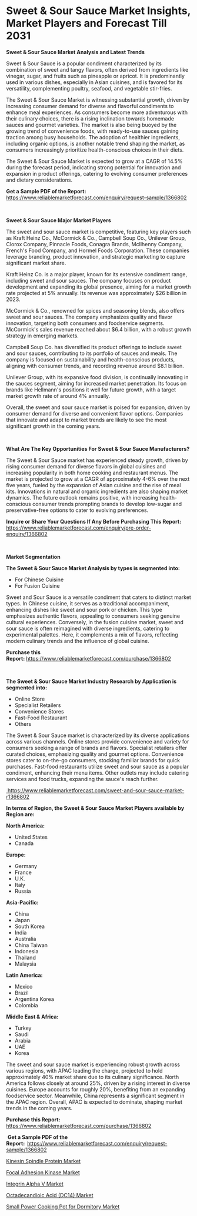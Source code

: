 <p><h1>Sweet & Sour Sauce Market Insights, Market Players and Forecast Till 2031</h1></p><p><strong>Sweet & Sour Sauce Market Analysis and Latest Trends</strong></p>
<p><p>Sweet & Sour Sauce is a popular condiment characterized by its combination of sweet and tangy flavors, often derived from ingredients like vinegar, sugar, and fruits such as pineapple or apricot. It is predominantly used in various dishes, especially in Asian cuisines, and is favored for its versatility, complementing poultry, seafood, and vegetable stir-fries.</p><p>The Sweet & Sour Sauce Market is witnessing substantial growth, driven by increasing consumer demand for diverse and flavorful condiments to enhance meal experiences. As consumers become more adventurous with their culinary choices, there is a rising inclination towards homemade sauces and gourmet varieties. The market is also being buoyed by the growing trend of convenience foods, with ready-to-use sauces gaining traction among busy households. The adoption of healthier ingredients, including organic options, is another notable trend shaping the market, as consumers increasingly prioritize health-conscious choices in their diets.</p><p>The Sweet & Sour Sauce Market is expected to grow at a CAGR of 14.5% during the forecast period, indicating strong potential for innovation and expansion in product offerings, catering to evolving consumer preferences and dietary considerations.</p></p>
<p><strong>Get a Sample PDF of the Report:&nbsp;</strong> <a href="https://www.reliablemarketforecast.com/enquiry/request-sample/1366802?utm_campaign=1080&utm_medium=2&utm_source=Github&utm_content=ia&utm_term=06122024&utm_id=sweet-sour-sauce">https://www.reliablemarketforecast.com/enquiry/request-sample/1366802</a></p>
<p>&nbsp;</p>
<p><strong>Sweet & Sour Sauce Major Market Players</strong></p>
<p><p>The sweet and sour sauce market is competitive, featuring key players such as Kraft Heinz Co., McCormick & Co., Campbell Soup Co., Unilever Group, Clorox Company, Pinnacle Foods, Conagra Brands, McIlhenny Company, French's Food Company, and Hormel Foods Corporation. These companies leverage branding, product innovation, and strategic marketing to capture significant market share.</p><p>Kraft Heinz Co. is a major player, known for its extensive condiment range, including sweet and sour sauces. The company focuses on product development and expanding its global presence, aiming for a market growth rate projected at 5% annually. Its revenue was approximately $26 billion in 2023.</p><p>McCormick & Co., renowned for spices and seasoning blends, also offers sweet and sour sauces. The company emphasizes quality and flavor innovation, targeting both consumers and foodservice segments. McCormick's sales revenue reached about $6.4 billion, with a robust growth strategy in emerging markets.</p><p>Campbell Soup Co. has diversified its product offerings to include sweet and sour sauces, contributing to its portfolio of sauces and meals. The company is focused on sustainability and health-conscious products, aligning with consumer trends, and recording revenue around $8.1 billion.</p><p>Unilever Group, with its expansive food division, is continually innovating in the sauces segment, aiming for increased market penetration. Its focus on brands like Hellmann's positions it well for future growth, with a target market growth rate of around 4% annually.</p><p>Overall, the sweet and sour sauce market is poised for expansion, driven by consumer demand for diverse and convenient flavor options. Companies that innovate and adapt to market trends are likely to see the most significant growth in the coming years.</p></p>
<p>&nbsp;</p>
<p><strong>What Are The Key Opportunities For Sweet & Sour Sauce Manufacturers?</strong></p>
<p><p>The Sweet & Sour Sauce market has experienced steady growth, driven by rising consumer demand for diverse flavors in global cuisines and increasing popularity in both home cooking and restaurant menus. The market is projected to grow at a CAGR of approximately 4-6% over the next five years, fueled by the expansion of Asian cuisine and the rise of meal kits. Innovations in natural and organic ingredients are also shaping market dynamics. The future outlook remains positive, with increasing health-conscious consumer trends prompting brands to develop low-sugar and preservative-free options to cater to evolving preferences.</p></p>
<p><strong>Inquire or Share Your Questions If Any Before Purchasing This Report:</strong> <a href="https://www.reliablemarketforecast.com/enquiry/pre-order-enquiry/1366802?utm_campaign=1080&utm_medium=2&utm_source=Github&utm_content=ia&utm_term=06122024&utm_id=sweet-sour-sauce">https://www.reliablemarketforecast.com/enquiry/pre-order-enquiry/1366802</a></p>
<p>&nbsp;</p>
<p><strong>Market Segmentation</strong></p>
<p><strong>The Sweet & Sour Sauce Market Analysis by types is segmented into:</strong></p>
<p><ul><li>For Chinese Cuisine</li><li>For Fusion Cuisine</li></ul></p>
<p><p>Sweet and Sour Sauce is a versatile condiment that caters to distinct market types. In Chinese cuisine, it serves as a traditional accompaniment, enhancing dishes like sweet and sour pork or chicken. This type emphasizes authentic flavors, appealing to consumers seeking genuine cultural experiences. Conversely, in the fusion cuisine market, sweet and sour sauce is often reimagined with diverse ingredients, catering to experimental palettes. Here, it complements a mix of flavors, reflecting modern culinary trends and the influence of global cuisine.</p></p>
<p><strong>Purchase this Report:&nbsp;</strong><a href="https://www.reliablemarketforecast.com/purchase/1366802?utm_campaign=1080&utm_medium=2&utm_source=Github&utm_content=ia&utm_term=06122024&utm_id=sweet-sour-sauce">https://www.reliablemarketforecast.com/purchase/1366802</a></p>
<p>&nbsp;</p>
<p><strong>The Sweet & Sour Sauce Market Industry Research by Application is segmented into:</strong></p>
<p><ul><li>Online Store</li><li>Specialist Retailers</li><li>Convenience Stores</li><li>Fast-Food Restaurant</li><li>Others</li></ul></p>
<p><p>The Sweet & Sour Sauce market is characterized by its diverse applications across various channels. Online stores provide convenience and variety for consumers seeking a range of brands and flavors. Specialist retailers offer curated choices, emphasizing quality and gourmet options. Convenience stores cater to on-the-go consumers, stocking familiar brands for quick purchases. Fast-food restaurants utilize sweet and sour sauce as a popular condiment, enhancing their menu items. Other outlets may include catering services and food trucks, expanding the sauce's reach further.</p></p>
<p><a href="https://www.reliablemarketforecast.com/sweet-and-sour-sauce-market-r1366802?utm_campaign=1080&utm_medium=2&utm_source=Github&utm_content=ia&utm_term=06122024&utm_id=sweet-sour-sauce">&nbsp;https://www.reliablemarketforecast.com/sweet-and-sour-sauce-market-r1366802</a></p>
<p><strong>In terms of Region, the Sweet & Sour Sauce Market Players available by Region are:</strong></p>
<p>
    <p> <strong> North America: </strong>
        <ul>
            <li>United States</li>
            <li>Canada</li>
        </ul>
        </p> 
    <p> <strong> Europe: </strong>
        <ul>
            <li>Germany</li>
            <li>France</li>
            <li>U.K.</li>
            <li>Italy</li>
            <li>Russia</li>
        </ul>
        </p> 
    <p> <strong> Asia-Pacific: </strong>
        <ul>
            <li>China</li>
            <li>Japan</li>
            <li>South Korea</li>
            <li>India</li>
            <li>Australia</li>
            <li>China Taiwan</li>
            <li>Indonesia</li>
            <li>Thailand</li>
            <li>Malaysia</li>
        </ul>
        </p> 
    <p> <strong> Latin America: </strong>
        <ul>
            <li>Mexico</li>
            <li>Brazil</li>
            <li>Argentina Korea</li>
            <li>Colombia</li>
        </ul>
        </p> 
    <p> <strong> Middle East & Africa: </strong>
        <ul>
            <li>Turkey</li>
            <li>Saudi</li>
            <li>Arabia</li>
            <li>UAE</li>
            <li>Korea</li>
        </ul>
    </p>
    </p>
<p><p>The sweet and sour sauce market is experiencing robust growth across various regions, with APAC leading the charge, projected to hold approximately 40% market share due to its culinary significance. North America follows closely at around 25%, driven by a rising interest in diverse cuisines. Europe accounts for roughly 20%, benefiting from an expanding foodservice sector. Meanwhile, China represents a significant segment in the APAC region. Overall, APAC is expected to dominate, shaping market trends in the coming years.</p></p>
<p><strong>Purchase this Report: </strong><a href="https://www.reliablemarketforecast.com/purchase/1366802?utm_campaign=1080&utm_medium=2&utm_source=Github&utm_content=ia&utm_term=06122024&utm_id=sweet-sour-sauce">https://www.reliablemarketforecast.com/purchase/1366802</a></p>
<p>&nbsp;<strong>Get a Sample PDF of the Report:&nbsp;&nbsp;</strong><a href="https://www.reliablemarketforecast.com/enquiry/request-sample/1366802?utm_campaign=1080&utm_medium=2&utm_source=Github&utm_content=ia&utm_term=06122024&utm_id=sweet-sour-sauce">https://www.reliablemarketforecast.com/enquiry/request-sample/1366802</a></p>
<p><strong></strong></p>
<p><p><a href="https://www.linkedin.com/pulse/top-factors-boosting-kinesin-spindle-protein-market-ags6e?utm_campaign=1080&utm_medium=2&utm_source=Github&utm_content=ia&utm_term=06122024&utm_id=sweet-sour-sauce">Kinesin Spindle Protein Market</a></p><p><a href="https://www.linkedin.com/pulse/upcoming-boom-focal-adhesion-kinase-market-projections-jmdxe?utm_campaign=1080&utm_medium=2&utm_source=Github&utm_content=ia&utm_term=06122024&utm_id=sweet-sour-sauce">Focal Adhesion Kinase Market</a></p><p><a href="https://www.linkedin.com/pulse/integrin-alpha-v-market-research-future-outlook-forecasted-8ojde?utm_campaign=1080&utm_medium=2&utm_source=Github&utm_content=ia&utm_term=06122024&utm_id=sweet-sour-sauce">Integrin Alpha V Market</a></p><p><a href="https://issuu.com/reportprime-2/docs/octadecandioic-acid-dc14-market-size-2030.pptx?utm_campaign=1080&utm_medium=2&utm_source=Github&utm_content=ia&utm_term=06122024&utm_id=sweet-sour-sauce">Octadecandioic Acid (DC14) Market</a></p><p><a href="https://issuu.com/reportprime-2/docs/small-power-cooking-pot-for-dormitory-market-size-?utm_campaign=1080&utm_medium=2&utm_source=Github&utm_content=ia&utm_term=06122024&utm_id=sweet-sour-sauce">Small Power Cooking Pot for Dormitory Market</a></p></p>